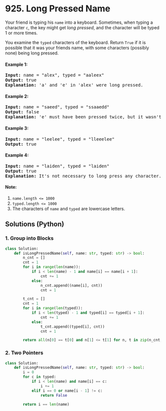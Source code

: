 # 925. Long Pressed Name
Your friend is typing his ```name``` into a keyboard.  Sometimes, when typing a character ```c```, the key might get *long pressed*, and the character will be typed 1 or more times.

You examine the ```typed``` characters of the keyboard.  Return ```True``` if it is possible that it was your friends name, with some characters (possibly none) being long pressed.

#### Example 1:
<pre>
<strong>Input:</strong> name = "alex", typed = "aaleex"
<strong>Output:</strong> true
<strong>Explanation:</strong> 'a' and 'e' in 'alex' were long pressed.
</pre>

#### Example 2:
<pre>
<strong>Input:</strong> name = "saeed", typed = "ssaaedd"
<strong>Output:</strong> false
<strong>Explanation:</strong> 'e' must have been pressed twice, but it wasn't in the typed output.
</pre>

#### Example 3:
<pre>
<strong>Input:</strong> name = "leelee", typed = "lleeelee"
<strong>Output:</strong> true
</pre>

#### Example 4:
<pre>
<strong>Input:</strong> name = "laiden", typed = "laiden"
<strong>Output:</strong> true
<strong>Explanation:</strong> It's not necessary to long press any character.
</pre>

#### Note:
1. ```name.length <= 1000```
2. ```typed.length <= 1000```
3. The characters of ```name``` and ```typed``` are lowercase letters.

## Solutions (Python)

### 1. Group into Blocks
```Python
class Solution:
    def isLongPressedName(self, name: str, typed: str) -> bool:
        n_cnt = []
        cnt = 1
        for i in range(len(name)):
            if i < len(name) - 1 and name[i] == name[i + 1]:
                cnt += 1
            else:
                n_cnt.append((name[i], cnt))
                cnt = 1

        t_cnt = []
        cnt = 1
        for i in range(len(typed)):
            if i < len(typed) - 1 and typed[i] == typed[i + 1]:
                cnt += 1
            else:
                t_cnt.append((typed[i], cnt))
                cnt = 1

        return all(n[0] == t[0] and n[1] <= t[1] for n, t in zip(n_cnt, t_cnt)) and len(n_cnt) == len(t_cnt)
```

### 2. Two Pointers
```Python
class Solution:
    def isLongPressedName(self, name: str, typed: str) -> bool:
        i = 0
        for c in typed:
            if i < len(name) and name[i] == c:
                i += 1
            elif i == 0 or name[i - 1] != c:
                return False

        return i == len(name)
```
